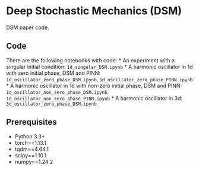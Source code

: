 # Deep Stochastic Mechanics (DSM)

DSM paper code. 

## Code

There are the following notebooks with code: 
	* An experiment with a singular initial condition: ```1d_singular_DSM.ipynb``` 
	* A harmonic oscillator in 1d with zero initial phase, DSM and PINN: ```1d_oscillator_zero_phase_DSM.ipynb```, ```1d_oscillator_zero_phase_PINN.ipynb```
	* A harmonic oscillator in 1d with non-zero initial phase, DSM and PINN: ```1d_oscillator_non_zero_phase_DSM.ipynb```, ```1d_oscillator_non_zero_phase_PINN.ipynb```
	* A harmonic oscillator in 3d: ```3d_oscillator_zero_phase_DSM.ipynb```

## Prerequisites

- Python 3.3+
- torch==1.13.1
- tqdm==4.64.1
- scipy==1.10.1
- numpy==1.24.2


